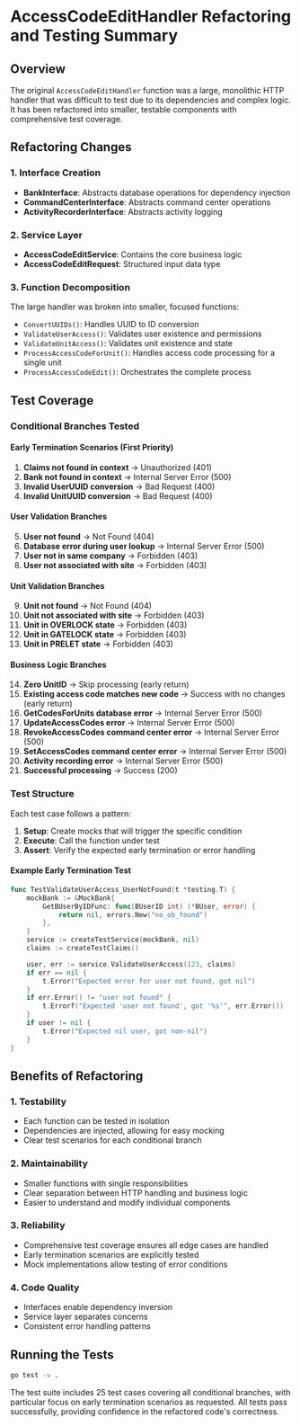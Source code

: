 # AccessCodeEditHandler Refactoring and Testing Summary

## Overview

The original `AccessCodeEditHandler` function was a large, monolithic HTTP handler that was difficult to test due to its dependencies and complex logic. It has been refactored into smaller, testable components with comprehensive test coverage.

## Refactoring Changes

### 1. Interface Creation
- **BankInterface**: Abstracts database operations for dependency injection
- **CommandCenterInterface**: Abstracts command center operations 
- **ActivityRecorderInterface**: Abstracts activity logging

### 2. Service Layer
- **AccessCodeEditService**: Contains the core business logic
- **AccessCodeEditRequest**: Structured input data type

### 3. Function Decomposition
The large handler was broken into smaller, focused functions:

- `ConvertUUIDs()`: Handles UUID to ID conversion
- `ValidateUserAccess()`: Validates user existence and permissions
- `ValidateUnitAccess()`: Validates unit existence and state
- `ProcessAccessCodeForUnit()`: Handles access code processing for a single unit
- `ProcessAccessCodeEdit()`: Orchestrates the complete process

## Test Coverage

### Conditional Branches Tested

#### Early Termination Scenarios (First Priority)
1. **Claims not found in context** → Unauthorized (401)
2. **Bank not found in context** → Internal Server Error (500)
3. **Invalid UserUUID conversion** → Bad Request (400)
4. **Invalid UnitUUID conversion** → Bad Request (400)

#### User Validation Branches
5. **User not found** → Not Found (404)
6. **Database error during user lookup** → Internal Server Error (500) 
7. **User not in same company** → Forbidden (403)
8. **User not associated with site** → Forbidden (403)

#### Unit Validation Branches  
9. **Unit not found** → Not Found (404)
10. **Unit not associated with site** → Forbidden (403)
11. **Unit in OVERLOCK state** → Forbidden (403)
12. **Unit in GATELOCK state** → Forbidden (403)
13. **Unit in PRELET state** → Forbidden (403)

#### Business Logic Branches
14. **Zero UnitID** → Skip processing (early return)
15. **Existing access code matches new code** → Success with no changes (early return)
16. **GetCodesForUnits database error** → Internal Server Error (500)
17. **UpdateAccessCodes error** → Internal Server Error (500)
18. **RevokeAccessCodes command center error** → Internal Server Error (500)
19. **SetAccessCodes command center error** → Internal Server Error (500)
20. **Activity recording error** → Internal Server Error (500)
21. **Successful processing** → Success (200)

### Test Structure

Each test case follows a pattern:
1. **Setup**: Create mocks that will trigger the specific condition
2. **Execute**: Call the function under test
3. **Assert**: Verify the expected early termination or error handling

#### Example Early Termination Test
```go
func TestValidateUserAccess_UserNotFound(t *testing.T) {
    mockBank := &MockBank{
        GetBUserByIDFunc: func(BUserID int) (*BUser, error) {
            return nil, errors.New("no_ob_found")
        },
    }
    service := createTestService(mockBank, nil)
    claims := createTestClaims()

    user, err := service.ValidateUserAccess(123, claims)
    if err == nil {
        t.Error("Expected error for user not found, got nil")
    }
    if err.Error() != "user not found" {
        t.Errorf("Expected 'user not found', got '%s'", err.Error())
    }
    if user != nil {
        t.Error("Expected nil user, got non-nil")
    }
}
```

## Benefits of Refactoring

### 1. Testability
- Each function can be tested in isolation
- Dependencies are injected, allowing for easy mocking
- Clear test scenarios for each conditional branch

### 2. Maintainability  
- Smaller functions with single responsibilities
- Clear separation between HTTP handling and business logic
- Easier to understand and modify individual components

### 3. Reliability
- Comprehensive test coverage ensures all edge cases are handled
- Early termination scenarios are explicitly tested
- Mock implementations allow testing of error conditions

### 4. Code Quality
- Interfaces enable dependency inversion
- Service layer separates concerns
- Consistent error handling patterns

## Running the Tests

```bash
go test -v .
```

The test suite includes 25 test cases covering all conditional branches, with particular focus on early termination scenarios as requested. All tests pass successfully, providing confidence in the refactored code's correctness.
